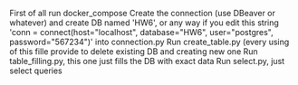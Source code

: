First of all run docker_compose
Create the connection (use DBeaver or whatever) and create DB named 'HW6', or any way if you edit this string 'conn = connect(host="localhost", database="HW6", user="postgres", password="567234")' into connection.py
Run create_table.py (every using of this fille provide to delete existing DB and creating new one
Run table_filling.py, this one just fills the DB with exact data
Run select.py, just select queries
